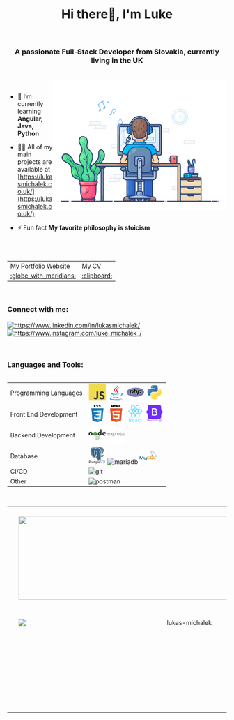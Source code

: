 <h1 align="center">Hi there👋, I'm Luke</h1>
<br>
<h3 align="center">A passionate Full-Stack Developer from Slovakia, currently living in the UK</h3>
<br>
<img align="right" width="400" src="https://raw.githubusercontent.com/SupianIDz/SupianIDz/main/coding.gif" alt="programmer programming" >
<br>

- 🌱 I’m currently learning **Angular, Java, Python**

- 👨‍💻 All of my main projects are available at [https://lukasmichalek.co.uk/](https://lukasmichalek.co.uk/)

- ⚡ Fun fact **My favorite philosophy is stoicism**
<br>
<br>
<table>
    <tr>
        <td>My Portfolio Website</td>
        <td>My CV</td>
    </tr>
    <tr>
        <td align="center"><a href="https://lukasmichalek.co.uk/" target="_blank">:globe_with_meridians:</a></td>
        <td align="center"><a href="https://lukas-michalek.github.io/Lukas-Michalek-CV.pdf" target="_blank">:clipboard:</a></td>
    </tr>
<table>

<br>
<h3 align="left">Connect with me:</h3>
<p align="left">
<a href="https://www.linkedin.com/in/lukasmichalek" target="_blank"><img align="center" src="https://raw.githubusercontent.com/rahuldkjain/github-profile-readme-generator/master/src/images/icons/Social/linked-in-alt.svg" alt="https://www.linkedin.com/in/lukasmichalek/" height="30" width="40" /></a>
<a href="https://www.instagram.com/luke_michalek_" target="_blank"><img align="center" src="https://raw.githubusercontent.com/rahuldkjain/github-profile-readme-generator/master/src/images/icons/Social/instagram.svg" alt="https://www.instagram.com/luke_michalek_/" height="30" width="40" /></a>

</p>

<br>
<h3 align="left">Languages and Tools:</h3>

<table>
    <tr>
        <td>Programming Languages</td>
        <td>
            <img src="https://raw.githubusercontent.com/devicons/devicon/master/icons/javascript/javascript-original.svg" title="JavaScript"
            alt="javascript" width="40" height="40">
           <img src="https://raw.githubusercontent.com/devicons/devicon/master/icons/java/java-original.svg" title="Java" alt="java" width="40" height="40"/>
           <img src="https://raw.githubusercontent.com/devicons/devicon/master/icons/php/php-original.svg" title="PHP" alt="php" width="40" height="40"/>
           <img src="https://raw.githubusercontent.com/devicons/devicon/master/icons/python/python-original.svg" title="Python" alt="python" width="40" height="40"/>
        </td>
    </tr>
    <tr>
        <td>Front End Development</td>
        <td>
            <img src="https://raw.githubusercontent.com/devicons/devicon/master/icons/css3/css3-original-wordmark.svg" title="CSS3" alt="CSS3" width="40" height="40" alt="CSS3">
            <img src="https://raw.githubusercontent.com/devicons/devicon/master/icons/html5/html5-original-wordmark.svg" title="HTML5" alt="HTML5" width="40" height="40" >
            <img src="https://raw.githubusercontent.com/devicons/devicon/master/icons/react/react-original-wordmark.svg" title="React" alt="react" width="40" height="40"/>
            <img src="https://raw.githubusercontent.com/devicons/devicon/master/icons/bootstrap/bootstrap-plain-wordmark.svg" title="Bootstrap" alt="bootstrap" width="40" height="40"/>
        </td>
    </tr>
    <tr>
        <td>Backend Development</td>
        <td>
            <img src="https://raw.githubusercontent.com/devicons/devicon/master/icons/nodejs/nodejs-original-wordmark.svg" title="NodeJS" alt="nodejs" width="40" height="40"/>
            <img src="https://raw.githubusercontent.com/devicons/devicon/master/icons/express/express-original-wordmark.svg" title="Express" alt="express" width="40" height="40"/>
        </td>
    </tr>
    <tr>
        <td>Database</td>
        <td>
            <img src="https://raw.githubusercontent.com/devicons/devicon/master/icons/postgresql/postgresql-original-wordmark.svg" title="Psostgresql" alt="postgresql" width="40" height="40"/>
            <img src="https://www.vectorlogo.zone/logos/mariadb/mariadb-icon.svg" title="mariadb" alt="mariadb" width="40" height="40"/>
            <img src="https://raw.githubusercontent.com/devicons/devicon/master/icons/mysql/mysql-original-wordmark.svg" title="mysql" alt="mysql" width="40" height="40"/>
        </td>
    </tr>
    <tr>
        <td>CI/CD</td>
        <td>
            <img src="https://www.vectorlogo.zone/logos/git-scm/git-scm-icon.svg" title="Git" alt="git" width="40" height="40"/>
        </td>
    </tr>
    <tr>
        <td>Other</td>
        <td>
            <img src="https://www.vectorlogo.zone/logos/getpostman/getpostman-icon.svg" title="Postman" alt="postman" width="40" height="40"/> 
        </td>
    </tr>
</table>

<br>



<table>
<tr>
        <td align="center"><img  style="display: block; margin: 2vw; width: 80vw; height: 20vw;" src="https://github-readme-streak-stats-iota-one.vercel.app?user=lukas-michalek"></td>
    
</tr>
<tr>
    <td align="center"><img  style="display: block; margin: 2vw; width: 80vw; height: 20vw;" src="https://github-readme-stats.vercel.app/api/top-langs?username=lukas-michalek&show_icons=true&locale=en&layout=compact" alt="lukas-michalek" /></td>
</tr> 

</table>

<!--

        <td align="center"><img  style="display: block; margin: 2vw; width: 80vw; height: 20vw;" src="https://github-readme-streak-stats.herokuapp.com/?user=lukas-michalek" alt="lukas-michalek" /></td>
        
<table align="left">
<tr>
        <td align="center"><img  src="https://github-readme-stats.vercel.app/api/top-langs?username=lukas-michalek&show_icons=true&locale=en&layout=compact" alt="lukas-michalek" /></td>
    </tr>
</table>



<table align="left"> 
<tr>  
    <td align="center"><img  src="https://github-readme-streak-stats.herokuapp.com/?user=lukas-michalek" alt="lukas-michalek" /></td>
</tr>
</table>
-->

<!-- <p><img align="right" src="https://github-readme-stats.vercel.app/api/top-langs?username=lukas-michalek&show_icons=true&locale=en&layout=compact" alt="lukas-michalek" /></p>

<br>
<br>

<p><img align="right" src="https://github-readme-streak-stats.herokuapp.com/?user=lukas-michalek&" alt="lukas-michalek" /></p> -->
